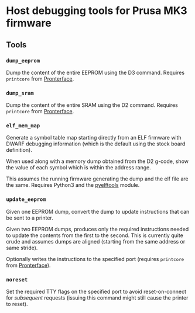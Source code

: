 # Host debugging tools for Prusa MK3 firmware

## Tools

### ``dump_eeprom``

Dump the content of the entire EEPROM using the D3 command.
Requires ``printcore`` from [Pronterface].

### ``dump_sram``

Dump the content of the entire SRAM using the D2 command.
Requires ``printcore`` from [Pronterface].

### ``elf_mem_map``

Generate a symbol table map starting directly from an ELF firmware with DWARF debugging information (which is the default using the stock board definition).

When used along with a memory dump obtained from the D2 g-code, show the value of each symbol which is within the address range.

This assumes the running firmware generating the dump and the elf file are the same.
Requires Python3 and the [pyelftools](https://github.com/eliben/pyelftools) module.

### ``update_eeprom``

Given one EEPROM dump, convert the dump to update instructions that can be sent to a printer.

Given two EEPROM dumps, produces only the required instructions needed to update the contents from the first to the second. This is currently quite crude and assumes dumps are aligned (starting from the same address or same stride).

Optionally writes the instructions to the specified port (requires ``printcore`` from [Pronterface]).

### ``noreset``

Set the required TTY flags on the specified port to avoid reset-on-connect for *subsequent* requests (issuing this command might still cause the printer to reset).


[Pronterface]: https://github.com/kliment/Printrun
